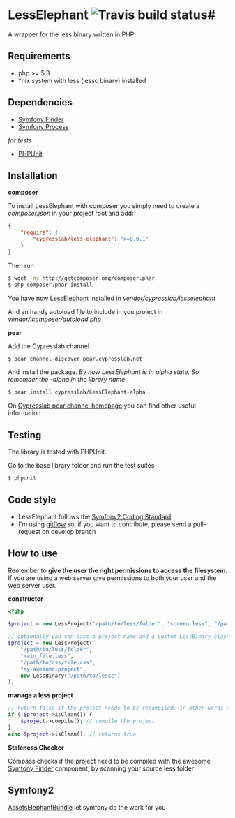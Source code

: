 # LessElephant ![Travis build status](https://secure.travis-ci.org/matteosister/CompassElephant.png)#

A wrapper for the less binary written in PHP

Requirements
------------

- php >= 5.3
- *nix system with less (lessc binary) installed

Dependencies
------------

- [Symfony Finder](https://github.com/symfony/Finder)
- [Symfony Process](https://github.com/symfony/Process)

*for tests*

- [PHPUnit](https://github.com/sebastianbergmann/phpunit)

Installation
------------

**composer**

To install LessElephant with composer you simply need to create a *composer.json* in your project root and add:

``` json
{
    "require": {
        "cypresslab/less-elephant": ">=0.0.1"
    }
}
```

Then run

``` bash
$ wget -nc http://getcomposer.org/composer.phar
$ php composer.phar install
```

You have now LessElephant installed in *vendor/cypresslab/lesselephant*

And an handy autoload file to include in you project in *vendor/.composer/autoload.php*

**pear**

Add the Cypresslab channel

``` bash
$ pear channel-discover pear.cypresslab.net
```

And install the package. *By now LessElephant is in alpha state. So remember the -alpha in the library name*

``` bash
$ pear install cypresslab/LessElephant-alpha
```

On [Cypresslab pear channel homepage](http://pear.cypresslab.net/) you can find other useful information

Testing
-------

The library is tested with PHPUnit.

Go to the base library folder and run the test suites

``` bash
$ phpunit
```

Code style
----------

* LessElephant follows the [Symfony2 Coding Standard](https://github.com/opensky/Symfony2-coding-standard)
* I'm using [gitflow](https://github.com/nvie/gitflow) so, if you want to contribute, please send a pull-request on develop branch

How to use
----------

Remember to **give the user the right permissions to access the filesystem**. If you are using a web server give permissions to both your user and the web server user.

**constructor**

``` php
<?php

$project = new LessProject("/path/to/less/folder", "screen.less", "/path/to/css/screen.css"); // create the base class

// optionally you can pass a project name and a custom LessBinary class
$project = new LessProject(
    "/path/to/less/folder",
    "main_file.less",
    "/path/to/css/file.css",
    "my-awesome-project",
    new LessBinary("/path/to/lessc")
);
```

**manage a less project**

``` php
// return false if the project needs to be recompiled. In other words if you changed something in any of your less files after the last sylesheets generation
if (!$project->isClean()) {
    $project->compile(); // compile the project
}
echo $project->isClean(); // returns true
```

**Staleness Checker**

Compass checks if the project need to be compiled with the awesome [Symfony Finder](https://github.com/symfony/Finder) component, by scanning your source less folder

Symfony2
--------

[AssetsElephantBundle](https://github.com/matteosister/AssetsElephantBundle) let symfony do the work for you